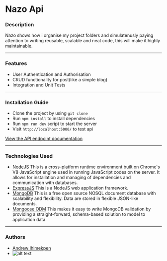 # Nazo Api

### Description

Nazo shows how i organise my project folders and simulatenusly paying attention to writing reusable, scalable and neat code, this will make it highly maintainable.

---

### Features

- User Authentication and Authorisation
- CRUD functionality for post(like a simple blog)
- Integration and Unit Tests



---

### Installation Guide

- Clone the project by using `git clone`
- Run `npm install` to install dependencies
- Run `npm run dev` script to start the server
- Visit `http://localhost:5000/` to test api

[View the API endpoint documentation](./docs/API.md)

---

### Technologies Used

- [NodeJS](https://nodejs.org/) This is a cross-platform runtime environment built on Chrome's V8 JavaScript engine used in running JavaScript codes on the server. It allows for installation and managing of dependencies and communication with databases.
- [ExpressJS](https://www.expresjs.org/) This is a NodeJS web application framework.
- [MongoDB](https://www.mongodb.com/) This is a free open source NOSQL document database with scalability and flexibility. Data are stored in flexible JSON-like documents.
- [Mongoose ODM](https://mongoosejs.com/) This makes it easy to write MongoDB validation by providing a straight-forward, schema-based solution to model to application data.

---

### Authors

- [Andrew Ihimekpen](https://github.com/IHIMEKPEN)
- ![alt text](https://avatars.githubusercontent.com/u/75396799?v=4)
